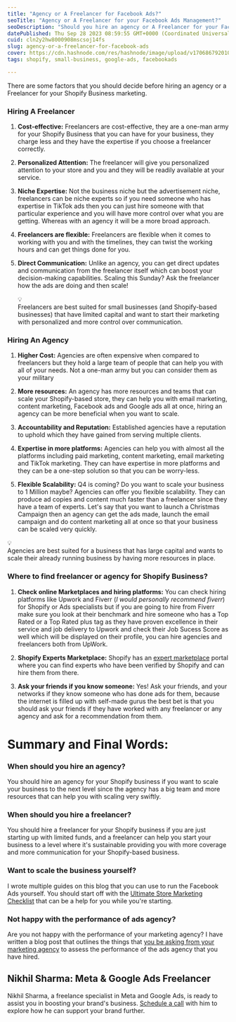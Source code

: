 ```yaml
---
title: "Agency or A Freelancer for Facebook Ads?"
seoTitle: "Agency or A Freelancer for your Facebook Ads Management?"
seoDescription: "Should you hire an agency or A Freelancer for your Facebook Ads Management? This article answers your queries with proper recommendations for your biz"
datePublished: Thu Sep 28 2023 08:59:55 GMT+0000 (Coordinated Universal Time)
cuid: cln2y2hw8000908mscsoj14fs
slug: agency-or-a-freelancer-for-facebook-ads
cover: https://cdn.hashnode.com/res/hashnode/image/upload/v1706867920103/40165cc1-c468-4ce4-aa40-38a6704733d9.png
tags: shopify, small-business, google-ads, facebookads

---
```


There are some factors that you should decide before hiring an agency or a Freelancer for your Shopify Business marketing.

### Hiring A Freelancer

1. **Cost-effective:** Freelancers are cost-effective, they are a one-man army for your Shopify Business that you can have for your business, they charge less and they have the expertise if you choose a freelancer correctly.
    
2. **Personalized Attention:** The freelancer will give you personalized attention to your store and you and they will be readily available at your service.
    
3. **Niche Expertise:** Not the business niche but the advertisement niche, freelancers can be niche experts so if you need someone who has expertise in TikTok ads then you can just hire someone with that particular experience and you will have more control over what you are getting. Whereas with an agency it will be a more broad approach.
    
4. **Freelancers are flexible:** Freelancers are flexible when it comes to working with you and with the timelines, they can twist the working hours and can get things done for you.
    
5. **Direct Communication:** Unlike an agency, you can get direct updates and communication from the freelancer itself which can boost your decision-making capabilities. Scaling this Sunday? Ask the freelancer how the ads are doing and then scale!
    
    <div data-node-type="callout">
    <div data-node-type="callout-emoji">💡</div>
    <div data-node-type="callout-text">Freelancers are best suited for small businesses (and Shopify-based businesses) that have limited capital and want to start their marketing with personalized and more control over communication.</div>
    </div>
    

### Hiring An Agency

1. **Higher Cost:** Agencies are often expensive when compared to freelancers but they hold a large team of people that can help you with all of your needs. Not a one-man army but you can consider them as your military
    
2. **More resources:** An agency has more resources and teams that can scale your Shopify-based store, they can help you with email marketing, content marketing, Facebook ads and Google ads all at once, hiring an agency can be more beneficial when you want to scale.
    
3. **Accountability and Reputation:** Established agencies have a reputation to uphold which they have gained from serving multiple clients.
    
4. **Expertise in more platforms:** Agencies can help you with almost all the platforms including paid marketing, content marketing, email marketing and TikTok marketing. They can have expertise in more platforms and they can be a one-step solution so that you can be worry-less.
    
5. **Flexible Scalability:** Q4 is coming? Do you want to scale your business to 1 Million maybe? Agencies can offer you flexible scalability. They can produce ad copies and content much faster than a freelancer since they have a team of experts. Let's say that you want to launch a Christmas Campaign then an agency can get the ads made, launch the email campaign and do content marketing all at once so that your business can be scaled very quickly.
    

<div data-node-type="callout">
<div data-node-type="callout-emoji">💡</div>
<div data-node-type="callout-text">Agencies are best suited for a business that has large capital and wants to scale their already running business by having more resources in place.</div>
</div>

### Where to find freelancer or agency for Shopify Business?

1. **Check online Marketplaces and hiring platforms:** You can check hiring platforms like Upwork and Fiverr (*I would personally recommend fiverr*) for Shopify or Ads specialists but if you are going to hire from Fiverr make sure you look at their benchmark and hire someone who has a Top Rated or a Top Rated plus tag as they have proven excellence in their service and job delivery to Upwork and check their Job Sucess Score as well which will be displayed on their profile, you can hire agencies and freelancers both from UpWork.
    
2. **Shopify Experts Marketplace:** Shopify has an [expert marketplace](https://experts.shopify.com/) portal where you can find experts who have been verified by Shopify and can hire them from there.
    
3. **Ask your friends if you know someone:** Yes! Ask your friends, and your networks if they know someone who has done ads for them, because the internet is filled up with self-made gurus the best bet is that you should ask your friends if they have worked with any freelancer or any agency and ask for a recommendation from them.
    

# Summary and Final Words:

### **When should you hire an agency?**

You should hire an agency for your Shopify business if you want to scale your business to the next level since the agency has a big team and more resources that can help you with scaling very swiftly.

### **When should you hire a freelancer?**

You should hire a freelancer for your Shopify business if you are just starting up with limited funds, and a freelancer can help you start your business to a level where it's sustainable providing you with more coverage and more communication for your Shopify-based business.

### **Want to scale the business yourself?**

I wrote multiple guides on this blog that you can use to run the Facebook Ads yourself. You should start off with the [Ultimate Store Marketing Checklist](https://nikhil.pro/shopify-store-marketing-checklist) that can be a help for you while you're starting.

### **Not happy with the performance of ads agency?**

Are you not happy with the performance of your marketing agency? I have written a blog post that outlines the things that [you be asking from your marketing agency](https://nikhil.pro/marketing-agency-performance-assessment) to assess the performance of the ads agency that you have hired.

## Nikhil Sharma: Meta & Google Ads Freelancer

Nikhil Sharma, a freelance specialist in Meta and Google Ads, is ready to assist you in boosting your brand's business. [Schedule a call](https://calendly.com/nikhil-pro/30min?utm_source=babysitter_ads_new&utm_medium=nikhil.pro&utm_campaign=free&month=2022-08) with him to explore how he can support your brand further.